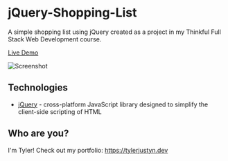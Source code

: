 # jQuery-Shopping-List
A simple shopping list using jQuery created as a project in my Thinkful Full Stack Web Development course.

[Live Demo](https://gotylergo.github.io/jquery-shopping-list/)

![Screenshot](https://i.imgur.com/ypf5XP4.png)

## Technologies
 - [jQuery](https://jquery.com/) - cross-platform JavaScript library designed to simplify the client-side scripting of HTML

## Who are you?
I'm Tyler! Check out my portfolio: https://tylerjustyn.dev